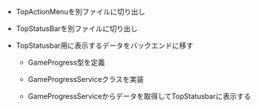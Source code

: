 - TopActionMenuを別ファイルに切り出し
- TopStatusBarを別ファイルに切り出し
- TopStatusbar用に表示するデータをバックエンドに移す

  - GameProgress型を定義

  - GameProgressServiceクラスを実装

  - GameProgressServiceからデータを取得してTopStatusbarに表示する
